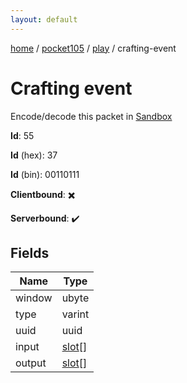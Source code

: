```yaml
---
layout: default
---
```


[home](/)  /  [pocket105](/protocol/pocket105)  /  [play](/protocol/pocket105/play)  /  crafting-event

# Crafting event

Encode/decode this packet in [Sandbox](../../../sandbox/pocket105#play.crafting_event)

**Id**: 55

**Id** (hex): 37

**Id** (bin): 00110111

**Clientbound**: ✖️

**Serverbound**: ✔️

## Fields

Name | Type
---|---
window | ubyte
type | varint
uuid | uuid
input | [slot](/protocol/pocket105/types/slot)[]
output | [slot](/protocol/pocket105/types/slot)[]

